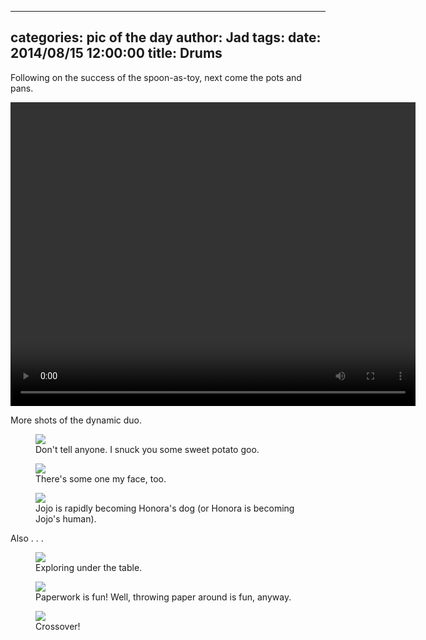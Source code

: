 
---
categories: pic of the day
author: Jad
tags: 
date: 2014/08/15 12:00:00
title: Drums
---
<p>Following on the success of the spoon-as-toy, next come the pots and pans.</p>
<video controls style="width: 648px; height: 486px;">
<source src="/img/2014/08/15/honora_drums.ogg" type="video/ogg" />
<source src="/img/2014/08/15/honora_drums.mp4" type="video/mp4" />
<source src="/img/2014/08/15/honora_drums.mov" type="video/mov" />
<em>Sorry, your browser doesn't support HTML5 video.</em>
</video>

<p>More shots of the dynamic duo.</p>
<figure>
<img src="/img/2014/08/15/img_20140815085247_medium.jpg" />
<figcaption>Don't tell anyone. I snuck you some sweet potato goo.</figcaption>
</figure>

<figure>
<img src="/img/2014/08/15/img_20140815085300_medium.jpg" />
<figcaption>There's some one my face, too.</figcaption>
</figure>

<figure>
<img src="/img/2014/08/15/img_20140815085328_medium.jpg" />
<figcaption>Jojo is rapidly becoming Honora's dog (or Honora is becoming Jojo's human).</figcaption>
</figure>


<p>Also . . .</p>
<figure>
<img src="/img/2014/08/15/img_20140815085143_medium.jpg" />
<figcaption>Exploring under the table.</figcaption>
</figure>

<figure>
<img src="/img/2014/08/15/img_20140815142515_medium.jpg" />
<figcaption>Paperwork is fun!  Well, throwing paper around is fun, anyway.</figcaption>
</figure>

<figure>
<img src="/img/2014/08/15/img_20140815105004_medium.jpg" />
<figcaption>Crossover!</figcaption>
</figure>
